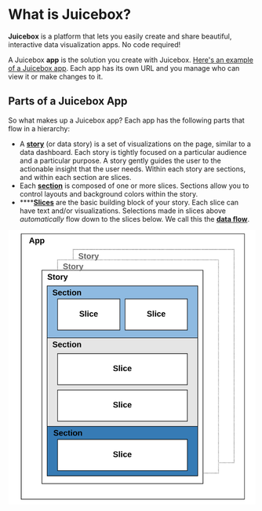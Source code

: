 # What is Juicebox?

**Juicebox** is a platform that lets you easily create and share beautiful, interactive data visualization apps. No code required!

A Juicebox **app** is the solution you create with Juicebox. [Here's an example of a Juicebox app](www.example.com). Each app has its own URL and you manage who can view it or make changes to it.

## Parts of a Juicebox App

So what makes up a Juicebox app? Each app has the following parts that flow in a hierarchy:

* A [**story**](../authoring-apps/story-designer/what-is-a-story.md) \(or data story\) is a set of visualizations on the page, similar to a data dashboard. Each story is tightly focused on a particular audience and a particular purpose. A story gently guides the user to the actionable insight that the user needs. Within each story are sections, and within each section are slices. 
* Each [**section**](../authoring-apps/story-designer/story-sections/) is composed of one or more slices. Sections allow you to control layouts and background colors within the story.
* \*\*\*\*[**Slices**](../authoring-apps/story-designer/slices/) are the basic building block of your story. Each slice can have text and/or visualizations. Selections made in slices above _automatically_ flow down to the slices below. We call this the [**data flow**](data-flow.md).

![Parts of a Juicebox app](../.gitbook/assets/image%20%282%29.png)



